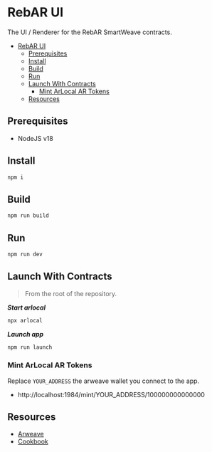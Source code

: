 # RebAR UI

The UI / Renderer for the RebAR SmartWeave contracts.

- [RebAR UI](#rebar-ui)
  - [Prerequisites](#prerequisites)
  - [Install](#install)
  - [Build](#build)
  - [Run](#run)
  - [Launch With Contracts](#launch-with-contracts)
    - [Mint ArLocal AR Tokens](#mint-arlocal-ar-tokens)
  - [Resources](#resources)

## Prerequisites

- NodeJS v18

## Install

```sh
npm i
```

## Build

```sh
npm run build
```

## Run

```sh
npm run dev
```

## Launch With Contracts

> From the root of the repository.

**_Start arlocal_**

```sh
npx arlocal
```

**_Launch app_**

```sh
npm run launch
```

### Mint ArLocal AR Tokens

Replace `YOUR_ADDRESS` the arweave wallet you connect to the app.

- http://localhost:1984/mint/YOUR_ADDRESS/100000000000000

## Resources

- [Arweave](https://arweave.org)
- [Cookbook](https://cookbook.g8way.io)
